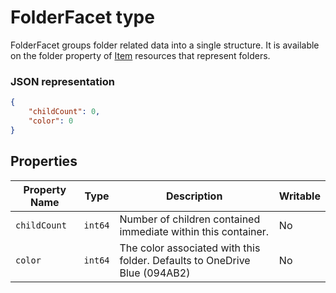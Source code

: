 ﻿# FolderFacet type
FolderFacet groups folder related data into a single structure.
It is available on the folder property of [Item][item-resource] resources that represent folders.

### JSON representation

<!-- { "blockType": "resource", "@odata.type": "oneDrive.folder" } -->
```json
{
	"childCount": 0,
	"color": 0
}
```
## Properties

Property Name | Type | Description | Writable
--- | --- | --- | ---
`childCount` | `int64` | Number of children contained immediate within this container. | No
`color` | `int64` | The color associated with this folder. Defaults to OneDrive Blue (094AB2) | No

[item-resource]: ../resources/item.md
